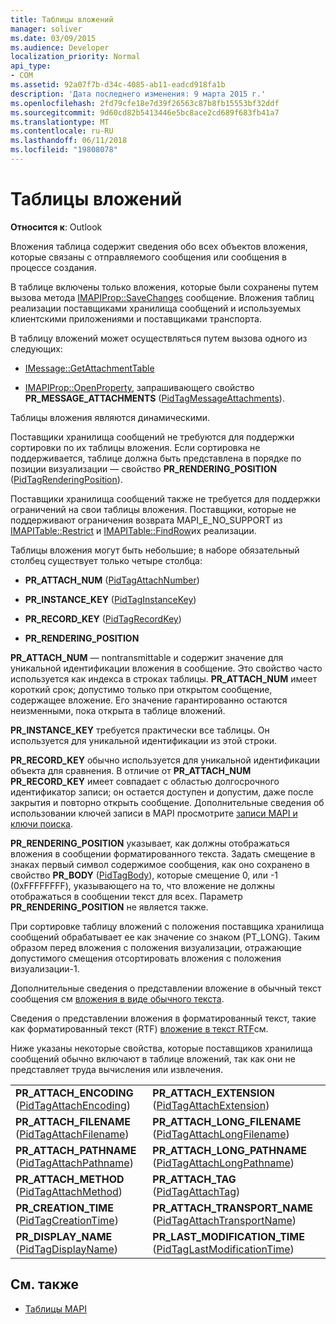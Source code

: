 ```yaml
---
title: Таблицы вложений
manager: soliver
ms.date: 03/09/2015
ms.audience: Developer
localization_priority: Normal
api_type:
- COM
ms.assetid: 92a07f7b-d34c-4085-ab11-eadcd918fa1b
description: 'Дата последнего изменения: 9 марта 2015 г.'
ms.openlocfilehash: 2fd79cfe18e7d39f26563c87b8fb15553bf32ddf
ms.sourcegitcommit: 9d60cd82b5413446e5bc8ace2cd689f683fb41a7
ms.translationtype: MT
ms.contentlocale: ru-RU
ms.lasthandoff: 06/11/2018
ms.locfileid: "19808078"
---
```

# <a name="attachment-tables"></a>Таблицы вложений

**Относится к**: Outlook 
  
Вложения таблица содержит сведения обо всех объектов вложения, которые связаны с отправляемого сообщения или сообщения в процессе создания. 
  
В таблице включены только вложения, которые были сохранены путем вызова метода [IMAPIProp::SaveChanges](imapiprop-savechanges.md) сообщение. Вложения таблиц реализации поставщиками хранилища сообщений и используемых клиентскими приложениями и поставщиками транспорта. 
  
В таблицу вложений может осуществляться путем вызова одного из следующих:
  
- [IMessage::GetAttachmentTable](imessage-getattachmenttable.md)
    
- [IMAPIProp::OpenProperty](imapiprop-openproperty.md), запрашивающего свойство **PR_MESSAGE_ATTACHMENTS** ([PidTagMessageAttachments](pidtagmessageattachments-canonical-property.md)).
    
Таблицы вложения являются динамическими.
  
Поставщики хранилища сообщений не требуются для поддержки сортировки по их таблицы вложения. Если сортировка не поддерживается, таблице должна быть представлена в порядке по позиции визуализации — свойство **PR_RENDERING_POSITION** ([PidTagRenderingPosition](pidtagrenderingposition-canonical-property.md)).
  
Поставщики хранилища сообщений также не требуется для поддержки ограничений на свои таблицы вложения. Поставщики, которые не поддерживают ограничения возврата MAPI_E_NO_SUPPORT из [IMAPITable::Restrict](imapitable-restrict.md) и [IMAPITable::FindRow](imapitable-findrow.md)их реализации.
  
Таблицы вложения могут быть небольшие; в наборе обязательный столбец существует только четыре столбца:
  
- **PR_ATTACH_NUM** ([PidTagAttachNumber](pidtagattachnumber-canonical-property.md)) 
    
- **PR_INSTANCE_KEY** ([PidTagInstanceKey](pidtaginstancekey-canonical-property.md)) 
    
- **PR_RECORD_KEY** ([PidTagRecordKey](pidtagrecordkey-canonical-property.md)) 
    
- **PR_RENDERING_POSITION**
    
 **PR_ATTACH_NUM** — nontransmittable и содержит значение для уникальной идентификации вложения в сообщение. Это свойство часто используется как индекса в строках таблицы. **PR_ATTACH_NUM** имеет короткий срок; допустимо только при открытом сообщение, содержащее вложение. Его значение гарантированно остаются неизменными, пока открыта в таблице вложений. 
  
 **PR_INSTANCE_KEY** требуется практически все таблицы. Он используется для уникальной идентификации из этой строки. 
  
 **PR_RECORD_KEY** обычно используется для уникальной идентификации объекта для сравнения. В отличие от **PR_ATTACH_NUM** **PR_RECORD_KEY** имеет совпадает с областью долгосрочного идентификатор записи; он остается доступен и допустим, даже после закрытия и повторно открыть сообщение. Дополнительные сведения об использовании ключей записи в MAPI просмотрите [записи MAPI и ключи поиска](mapi-record-and-search-keys.md).
  
 **PR_RENDERING_POSITION** указывает, как должны отображаться вложения в сообщении форматированного текста. Задать смещение в знаках первый символ содержимое сообщения, как оно сохранено в свойство **PR_BODY** ([PidTagBody](pidtagbody-canonical-property.md)), которые смещение 0, или -1 (0xFFFFFFFF), указывающего на то, что вложение не должны отображаться в сообщении текст для всех. Параметр **PR_RENDERING_POSITION** не является также. 
  
При сортировке таблицу вложений с положения поставщика хранилища сообщений обрабатывает ее как значение со знаком (PT_LONG). Таким образом перед вложения с положения визуализации, отражающие допустимого смещения отсортировать вложения с положения визуализации-1. 
  
Дополнительные сведения о представлении вложение в обычный текст сообщения см [вложения в виде обычного текста](rendering-an-attachment-in-plain-text.md). 
  
Сведения о представлении вложения в форматированный текст, такие как форматированный текст (RTF) [вложение в текст RTF](rendering-an-attachment-in-rtf-text.md)см.
  
Ниже указаны некоторые свойства, которые поставщиков хранилища сообщений обычно включают в таблице вложений, так как они не представляет труда вычисления или извлечения.
  
|||
|:-----|:-----|
|**PR_ATTACH_ENCODING** ([PidTagAttachEncoding](pidtagattachencoding-canonical-property.md))  <br/> |**PR_ATTACH_EXTENSION** ([PidTagAttachExtension](pidtagattachextension-canonical-property.md))  <br/> |
|**PR_ATTACH_FILENAME** ([PidTagAttachFilename](pidtagattachfilename-canonical-property.md))  <br/> |**PR_ATTACH_LONG_FILENAME** ([PidTagAttachLongFilename](pidtagattachlongfilename-canonical-property.md))  <br/> |
|**PR_ATTACH_PATHNAME** ([PidTagAttachPathname](pidtagattachpathname-canonical-property.md))  <br/> |**PR_ATTACH_LONG_PATHNAME** ([PidTagAttachLongPathname](pidtagattachlongpathname-canonical-property.md))  <br/> |
|**PR_ATTACH_METHOD** ([PidTagAttachMethod](pidtagattachmethod-canonical-property.md))  <br/> |**PR_ATTACH_TAG** ([PidTagAttachTag](pidtagattachtag-canonical-property.md))  <br/> |
|**PR_CREATION_TIME** ([PidTagCreationTime](pidtagcreationtime-canonical-property.md))  <br/> |**PR_ATTACH_TRANSPORT_NAME** ([PidTagAttachTransportName](pidtagattachtransportname-canonical-property.md))  <br/> |
|**PR_DISPLAY_NAME** ([PidTagDisplayName](pidtagdisplayname-canonical-property.md))  <br/> |**PR_LAST_MODIFICATION_TIME** ([PidTagLastModificationTime](pidtaglastmodificationtime-canonical-property.md))  <br/> |
   
## <a name="see-also"></a>См. также

- [Таблицы MAPI](mapi-tables.md)

